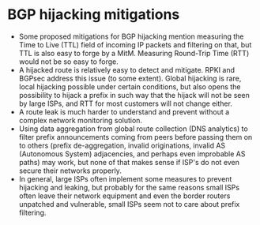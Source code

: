 # BGP hijacking mitigations

* Some proposed mitigations for BGP hijacking mention measuring the Time to Live (TTL) field of incoming IP packets and filtering on that, but TTL is also easy to forge by a MitM. Measuring Round-Trip Time (RTT) would not be so easy to forge.
* A hijacked route is relatively easy to detect and mitigate. RPKI and BGPsec address this issue (to some extent). Global hijacking is rare, local hijacking possible under certain conditions, but also opens the possibility to hijack a prefix in such way that the hijack will not be seen by large ISPs, and RTT for most customers will not change either.
* A route leak is much harder to understand and prevent without a complex network monitoring solution.
* Using data aggregation from global route collection (DNS analytics) to filter prefix announcements coming from peers before passing them on to others (prefix de-aggregation, invalid originations, invalid AS (Autonomous System) adjacencies, and perhaps even improbable AS paths) may work, but none of that makes sense if ISP's do not even secure their networks properly.
* In general, large ISPs often implement some measures to prevent hijacking and leaking, but probably for the same reasons small ISPs often leave their network equipment and even the border routers unpatched and vulnerable, small ISPs seem not to care about prefix filtering.

